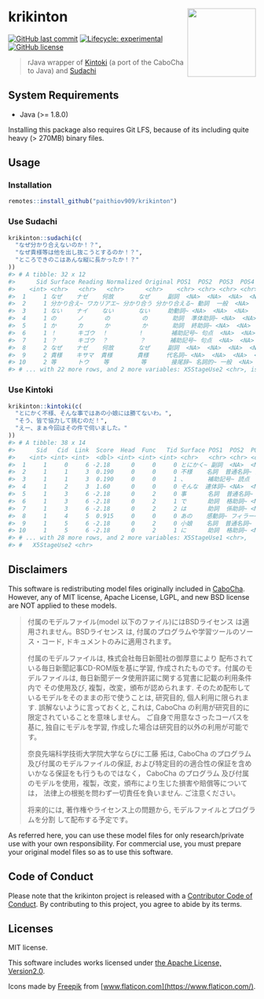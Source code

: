 
<!-- README.md is generated from README.Rmd. Please edit that file -->

# krikinton <a href='https://paithiov909.github.io/krikinton'><img src='https://raw.githack.com/paithiov909/krikinton/main/man/figures/logo.png' align="right" height="139" /></a>

<!-- badges: start -->

[![GitHub last
commit](https://img.shields.io/github/last-commit/paithiov909/krikinton)](#)
[![Lifecycle:
experimental](https://img.shields.io/badge/lifecycle-experimental-orange.svg)](https://www.tidyverse.org/lifecycle/#experimental)
[![GitHub
license](https://img.shields.io/github/license/paithiov909/krikinton)](https://github.com/paithiov909/krikinton/blob/master/LICENSE)
<!-- badges: end -->

> rJava wrapper of
> [Kintoki](https://github.com/WorksApplications/kintoki) (a port of the
> CaboCha to Java) and
> [Sudachi](https://github.com/WorksApplications/Sudachi)

## System Requirements

-   Java (&gt;= 1.8.0)

Installing this package also requires Git LFS, because of its including
quite heavy (&gt; 270MB) binary files.

## Usage

### Installation

``` r
remotes::install_github("paithiov909/krikinton")
```

### Use Sudachi

``` r
krikinton::sudachi(c(
  "なぜ分かり合えないのか！？",
  "なぜ貴様等は他を出し抜こうとするのか！？",
  "ところできのこはあんな縦に長かったか！？"
))
#> # A tibble: 32 x 12
#>      Sid Surface Reading Normalized Original POS1  POS2  POS3  POS4  X5StageUse1
#>    <int> <chr>   <chr>   <chr>      <chr>    <chr> <chr> <chr> <chr> <chr>      
#>  1     1 なぜ    ナゼ    何故       なぜ     副詞  <NA>  <NA>  <NA>  <NA>       
#>  2     1 分かり合え~ ワカリアエ~ 分かり合う 分かり合える~ 動詞  一般  <NA>  <NA>  下一段-ア行
#>  3     1 ない    ナイ    ない       ない     助動詞~ <NA>  <NA>  <NA>  助動詞-ナイ
#>  4     1 の      ノ      の         の       助詞  準体助詞~ <NA>  <NA>  <NA>       
#>  5     1 か      カ      か         か       助詞  終助詞~ <NA>  <NA>  <NA>       
#>  6     1 ！      キゴウ  ！         !        補助記号~ 句点  <NA>  <NA>  <NA>       
#>  7     1 ？      キゴウ  ？         ？       補助記号~ 句点  <NA>  <NA>  <NA>       
#>  8     2 なぜ    ナゼ    何故       なぜ     副詞  <NA>  <NA>  <NA>  <NA>       
#>  9     2 貴様    キサマ  貴様       貴様     代名詞~ <NA>  <NA>  <NA>  <NA>       
#> 10     2 等      トウ    等         等       接尾辞~ 名詞的~ 一般  <NA>  <NA>       
#> # ... with 22 more rows, and 2 more variables: X5StageUse2 <chr>, isOOV <lgl>
```

### Use Kintoki

``` r
krikinton::kintoki(c(
  "とにかく不様、そんな事ではあの小娘には勝てないわ。",
  "そう、皆で協力して挑むのだ！",
  "えー、まぁ今回はその件で伺いました。"
))
#> # A tibble: 38 x 14
#>      Sid   Cid  Link  Score  Head  Func   Tid Surface POS1  POS2  POS3  POS4 
#>    <int> <int> <int>  <dbl> <int> <int> <int> <chr>   <chr> <chr> <chr> <chr>
#>  1     1     0     6 -2.18      0     0     0 とにかく~ 副詞  <NA>  <NA>  <NA> 
#>  2     1     1     3  0.190     0     0     0 不様    名詞  普通名詞~ 形状詞可~ <NA> 
#>  3     1     1     3  0.190     0     0     1 、      補助記号~ 読点  <NA>  <NA> 
#>  4     1     2     3  1.60      0     0     0 そんな  連体詞~ <NA>  <NA>  <NA> 
#>  5     1     3     6 -2.18      0     2     0 事      名詞  普通名詞~ 一般  <NA> 
#>  6     1     3     6 -2.18      0     2     1 で      助詞  格助詞~ <NA>  <NA> 
#>  7     1     3     6 -2.18      0     2     2 は      助詞  係助詞~ <NA>  <NA> 
#>  8     1     4     5  0.915     0     0     0 あの    感動詞~ フィラー~ <NA>  <NA> 
#>  9     1     5     6 -2.18      0     2     0 小娘    名詞  普通名詞~ 一般  <NA> 
#> 10     1     5     6 -2.18      0     2     1 に      助詞  格助詞~ <NA>  <NA> 
#> # ... with 28 more rows, and 2 more variables: X5StageUse1 <chr>,
#> #   X5StageUse2 <chr>
```

## Disclaimers

This software is redistributing model files originally included in
[CaboCha](https://taku910.github.io/cabocha/). However, any of MIT
license, Apache License, LGPL, and new BSD license are NOT applied to
these models.

> 付属のモデルファイル(model 以下のファイル)にはBSDライセンス
> は適用されません。BSDライセンス は,
> 付属のプログラムや学習ツールのソース・コード,
> ドキュメントのみに適用されます。
>
> 付属のモデルファイルは, 株式会社毎日新聞社の御厚意により
> 配布されている毎日新聞記事CD-ROM版を基に学習,
> 作成されたものです。付属のモデルファイルは,
> 毎日新聞データ使用許諾に関する覚書に記載の利用条件内で その使用及び,
> 複製，改変，頒布が認められます.
> そのため配布しているモデルをそのままの形で使うことは, 研究目的,
> 個人利用に限られます. 誤解ないように言っておくと, これは, CaboCha
> の利用が研究目的に限定されていることを意味しません。
> ご自身で用意なさったコーパスを基に, 独自にモデルを学習,
> 作成した場合は研究目的以外の利用が可能です。
>
> 奈良先端科学技術大学院大学ならびに工藤 拓は, CaboCha のプログラム
> 及び付属のモデルファイルの保証, および特定目的の適合性の保証を含め
> いかなる保証をも行うものではなく， CaboCha のプログラム
> 及び付属のモデルを使用，複製，改変，頒布により生じた損害や賠償等については，
> 法律上の根拠を問わず一切責任を負いません. ご注意ください。
>
> 将来的には, 著作権やライセンス上の問題から,
> モデルファイルとプログラムを分割 して配布する予定です。

As referred here, you can use these model files for only
research/private use with your own responsibility. For commercial use,
you must prepare your original model files so as to use this software.

## Code of Conduct

Please note that the krikinton project is released with a [Contributor
Code of
Conduct](https://paithiov909.github.io/krikinton/CODE_OF_CONDUCT.html).
By contributing to this project, you agree to abide by its terms.

## Licenses

MIT license.

This software includes works licensed under [the Apache License,
Version2.0](http://www.apache.org/licenses/LICENSE-2.0.html).

Icons made by [Freepik](https://www.freepik.com) from
[www.flaticon.com](https://www.flaticon.com/).
